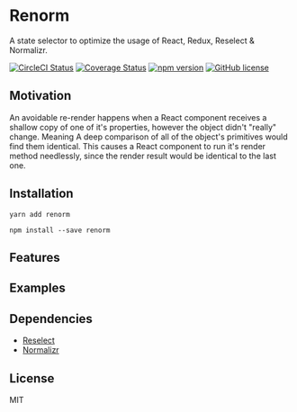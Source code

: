 # Renorm

A state selector to optimize the usage of React, Redux, Reselect & Normalizr.

[![CircleCI Status](https://circleci.com/gh/dortzur/renorm.svg?style=shield&circle-token=:circle-token)](https://circleci.com/gh/dortzur/renorm) [![Coverage Status](https://img.shields.io/coveralls/dortzur/renorm.svg?style=flat)](https://coveralls.io/github/dortzur/renorm?branch=master) [![npm version](https://img.shields.io/npm/v/renorm.svg?style=flat-square)](https://www.npmjs.com/package/renorm) [![GitHub license](https://img.shields.io/badge/license-MIT-blue.svg)](https://github.com/dortzur/renorm/blob/master/LICENSE)

## Motivation

An avoidable re-render happens when a React component receives
a shallow copy of one of it's properties, however the object didn't "really" change.
Meaning A deep comparison of all of the object's primitives would find them identical.
This causes a React component to run it's render
method needlessly, since the render result would be identical to the last one.

## Installation

```shell
yarn add renorm
```

```shell
npm install --save renorm
```

## Features

## Examples

## Dependencies

* [Reselect](https://github.com/reduxjs/reselect/)
* [Normalizr](https://github.com/paularmstrong/normalizr)

## License

MIT
